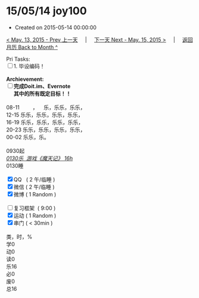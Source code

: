 # 15/05/14 joy100

- Created on 2015-05-14 00:00:00

[< May. 13, 2015 - Prev 上一天](_archived/lifelogs/2015/05/d13.md) &nbsp; &nbsp; | &nbsp; &nbsp; [下一天 Next - May. 15, 2015 >](_archived/lifelogs/2015/05/d15.md) &nbsp; &nbsp; |  &nbsp; &nbsp; [返回月历 Back to Month ^](_archived/lifelogs/2015/05/index.md)
<br/><div>Pri Tasks:<br/><input type="checkbox" />1. 毕设编码！</div>    <div><br/></div>    <div><b>Archievement:</b></div>    <div><b><input type="checkbox" />完成Doit.im、</b><b>Evernote</b></div>    <div><b>      其中的</b><b>所有</b><b>既定目标！！</b></div>    <div>        <div><br/></div>08-11         ，    乐，乐乐，乐乐，<br/>12-15 乐乐，乐乐，乐乐，乐乐，<br/>16-19 乐乐，乐乐，乐乐，乐乐，<br/>20-23 乐乐，乐乐，乐乐，乐乐，    </div>    <div>00-02 乐乐，乐。<br/>        <div><br/></div>0930起<br/><u><i>0130乐  游戏《魔天记》 16h</i></u>    </div>    <div>0130睡</div>    <div><br/></div>    <div><input type="checkbox" checked="true" />QQ   ( 2 午/临睡 ) <br/><input type="checkbox" checked="true" />微信 ( 2 午/临睡 ) </div>    <div><input type="checkbox" checked="true" />微博 ( 1 Random ) </div>    <div><br/></div>    <div><input type="checkbox" />复习框架  ( 9:00 ) <br/></div>    <div><input type="checkbox" checked="true" />运动 ( 1 Random ) </div>    <div><input type="checkbox" checked="true" />串门 ( < 30min ) </div>    <div>        <div><br/></div>类，时，%<br/>学0<br/>动0<br/>读0<br/>乐16<br/>必0<br/>废0<br/>总16</div>
